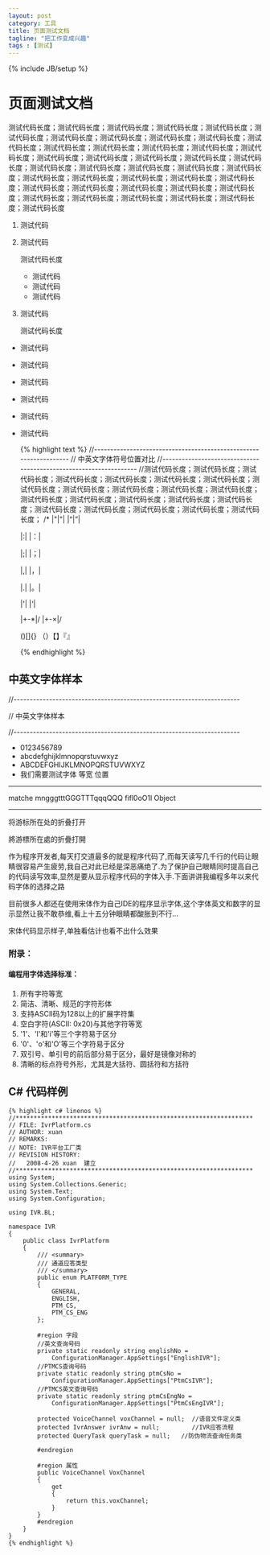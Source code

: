 ```yaml
---
layout: post
category: 工具
title: 页面测试文档
tagline: "把工作变成兴趣"
tags : [测试]
---
```

{% include JB/setup %}

页面测试文档
============

测试代码长度；测试代码长度；测试代码长度；测试代码长度；测试代码长度；测试代码长度；测试代码长度；测试代码长度；测试代码长度；测试代码长度；测试代码长度；测试代码长度；测试代码长度；测试代码长度；测试代码长度；测试代码长度；测试代码长度；测试代码长度；测试代码长度；测试代码长度；测试代码长度；测试代码长度；测试代码长度；测试代码长度；测试代码长度；测试代码长度；测试代码长度；测试代码长度；测试代码长度；测试代码长度；测试代码长度；测试代码长度；测试代码长度；测试代码长度；测试代码长度；测试代码长度；测试代码长度；测试代码长度；测试代码长度；测试代码长度；测试代码长度；测试代码长度

1. 测试代码
2. 测试代码

	测试代码长度

	* 测试代码
	* 测试代码
	* 测试代码

3. 测试代码

	测试代码长度

* 测试代码
* 测试代码
* 测试代码
* 测试代码
* 测试代码
* 测试代码

    {% highlight text %}
    //------------------------------------------------------------------
    // 中英文字体符号位置对比
    //------------------------------------------------------------------
	//测试代码长度；测试代码长度；测试代码长度；测试代码长度；测试代码长度；测试代码长度；测试代码长度；测试代码长度；测试代码长度；测试代码长度；测试代码长度；测试代码长度；测试代码长度；测试代码长度；测试代码长度；测试代码长度；测试代码长度；测试代码长度；测试代码长度；测试代码长度；测试代码长度；测试代码长度；
    /*
    |"|"|
    |“|”|

    |:|
    |：|

    |;|
    |；|

    |,|
    |，|

    |.|
    |。|

    |'|
    |‘|

    |+-*|/
    |+-×|/

    ()[]{}
    （）【】『』

    <CR>
    {% endhighlight %}

中英文字体样本
--------------

//----------------------------------------------------------------------

// 中英文字体样本

//----------------------------------------------------------------------

* 0123456789
* abcdefghijklmnopqrstuvwxyz
* ABCDEFGHIJKLMNOPQRSTUVWXYZ
* 我们需要测试字体 等宽 位置

--------------------------------------------

matche mngggtttGGGTTTqqqQQQ fifl0oO1l Object

--------------------------------------------

将游标所在处的折叠打开

將游標所在處的折疊打開

作为程序开发者,每天打交道最多的就是程序代码了,而每天读写几千行的代码让眼睛很容易产生疲劳,我自己对此已经是深恶痛绝了.为了保护自己眼睛同时提高自己的代码读写效率,显然是要从显示程序代码的字体入手.下面讲讲我编程多年以来代码字体的选择之路

目前很多人都还在使用宋体作为自己IDE的程序显示字体,这个字体英文和数字的显示显然让我不敢恭维,看上十五分钟眼睛都酸胀到不行...

宋体代码显示样子,单独看估计也看不出什么效果

### 附录：

#### 编程用字体选择标准：

1. 所有字符等宽
2. 简洁、清晰、规范的字符形体
3. 支持ASCII码为128以上的扩展字符集
4. 空白字符(ASCII: 0x20)与其他字符等宽
5. '1'、'l'和'i'等三个字符易于区分
6. '0'、'o'和'O'等三个字符易于区分
7. 双引号、单引号的前后部分易于区分，最好是镜像对称的
8. 清晰的标点符号外形，尤其是大括符、圆括符和方括符

C# 代码样例
-----------

    {% highlight c# linenos %}
    //******************************************************************
    // FILE: IvrPlatform.cs
    // AUTHOR: xuan
    // REMARKS:
    // NOTE: IVR平台工厂类
    // REVISION HISTORY:
    //   2008-4-26 xuan  建立
    //******************************************************************
    using System;
    using System.Collections.Generic;
    using System.Text;
    using System.Configuration;

    using IVR.BL;

    namespace IVR
    {
        public class IvrPlatform
        {
            /// <summary>
            /// 通道应答类型
            /// </summary>
            public enum PLATFORM_TYPE
            {
                GENERAL,
                ENGLISH,
                PTM_CS,
                PTM_CS_ENG
            };

            #region 字段
            //英文查询号码
            private static readonly string englishNo =
                ConfigurationManager.AppSettings["EnglishIVR"];
            //PTMCS查询号码
            private static readonly string ptmCsNo =
                ConfigurationManager.AppSettings["PtmCsIVR"];
            //PTMCS英文查询号码
            private static readonly string ptmCsEngNo =
                ConfigurationManager.AppSettings["PtmCsEngIVR"];

            protected VoiceChannel voxChannel = null;  //语音文件定义类
            protected IvrAnswer ivrAnw = null;         //IVR应答流程
            protected QueryTask queryTask = null;   //防伪物流查询任务类

            #endregion

            #region 属性
            public VoiceChannel VoxChannel
            {
                get
                {
                    return this.voxChannel;
                }
            }
            #endregion
        }
    }
    {% endhighlight %}
